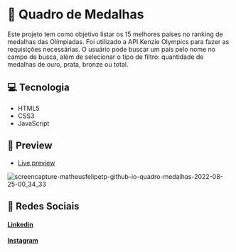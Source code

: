 # 🥇 Quadro de Medalhas
Este projeto tem como objetivo listar os 15 melhores países no ranking de medalhas das Olímpiadas. Foi utilizado a API Kenzie Olympics para fazer as requisições necessárias. O usuário pode buscar um país pelo nome no campo de busca, além de selecionar o tipo de filtro: quantidade de medalhas de ouro, prata, bronze ou total.

## 💻 Tecnologia
- HTML5
- CSS3
- JavaScript

## 🎨 Preview

- <a href="https://matheusfelipetp.github.io/quadro-medalhas/">Live preview</a>

![screencapture-matheusfelipetp-github-io-quadro-medalhas-2022-08-25-00_34_33](https://user-images.githubusercontent.com/102761014/186568710-3d758063-2a3a-4d74-ba35-807cbab305b1.png)

## 📱 Redes Sociais
#### [Linkedin](https://www.linkedin.com/in/matheusfelipetp/)

#### [Instagram](https://www.instagram.com/matheusfelipetp/)
